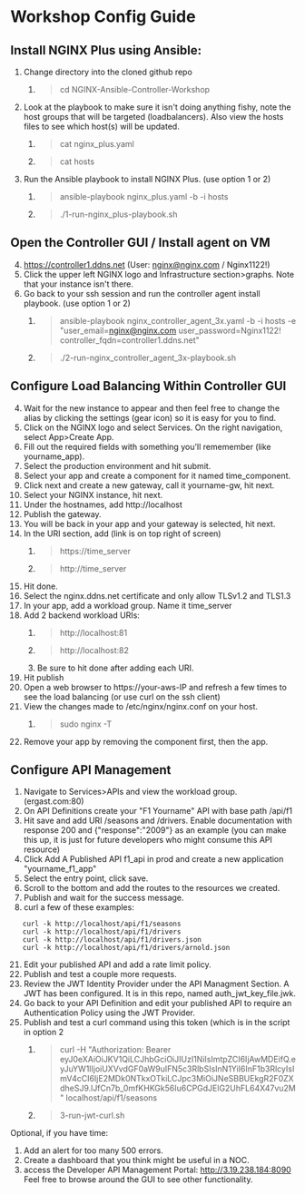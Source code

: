 # Workshop Config Guide

## Install NGINX Plus using Ansible:

1. Change directory into the cloned github repo 
   1. >cd NGINX-Ansible-Controller-Workshop
2. Look at the playbook to make sure it isn't doing anything fishy, note the host groups that will be targeted (loadbalancers). Also view the hosts files to see which host(s) will be updated.
   1. >cat nginx_plus.yaml
   2. >cat hosts
3. Run the Ansible playbook to install NGINX Plus. (use option 1 or 2)
   1. >ansible-playbook nginx_plus.yaml -b -i hosts
   2. >./1-run-nginx_plus-playbook.sh


## Open the Controller GUI / Install agent on VM

4. <https://controller1.ddns.net> (User: nginx@nginx.com / Nginx1122!)
5. Click the upper left NGINX logo and Infrastructure section>graphs. Note that your instance isn't there. 
6. Go back to your ssh session and run the controller agent install playbook. (use option 1 or 2)
   1. >ansible-playbook nginx_controller_agent_3x.yaml -b -i hosts -e "user_email=nginx@nginx.com user_password=Nginx1122! controller_fqdn=controller1.ddns.net"
   2. >./2-run-nginx_controller_agent_3x-playbook.sh

## Configure Load Balancing Within Controller GUI

4. Wait for the new instance to appear and then feel free to change the alias by clicking the settings (gear icon) so it is easy for you to find.
5. Click on the NGINX logo and select Services. On the right navigation, select App>Create App.
6. Fill out the required fields with something you'll rememember (like yourname_app). 
7. Select the production environment and hit submit.
8. Select your app and create a component for it named time_component.
9. Click next and create a new gateway, call it yourname-gw, hit next.
10. Select your NGINX instance, hit next.
11. Under the hostnames, add http://localhost
12. Publish the gateway.
13. You will be back in your app and your gateway is selected, hit next.
14. In the URI section, add (link is on top right of screen) 
    1.  >https://time_server 
    2.  >http://time_server 
15. Hit done. 
16. Select the nginx.ddns.net certificate and only allow TLSv1.2 and TLS1.3 
17. In your app, add a workload group. Name it time_server 
18. Add 2 backend workload URIs: 
    1.  >http://localhost:81
    2.  >http://localhost:82
    3.  Be sure to hit done after adding each URI.
19. Hit publish
20. Open a web browser to https://your-aws-IP and refresh a few times to see the load balancing (or use curl on the ssh client)
21. View the changes made to /etc/nginx/nginx.conf on your host. 
    1.  >sudo nginx -T
22. Remove your app by removing the component first, then the app.

## Configure API Management

1.  Navigate to Services>APIs and view the workload group. (ergast.com:80) 
2.  On API Definitions create your "F1 Yourname" API with base path /api/f1
3.  Hit save and add URI /seasons and /drivers. Enable documentation with response 200 and {"response":"2009"} as an example (you can make this up, it is just for future developers who might consume this API resource)
4.  Click Add A Published API f1_api in prod and create a new application "yourname_f1_app"
5.  Select the entry point, click save.
6.  Scroll to the bottom and add the routes to the resources we created.
7.  Publish and wait for the success message.
8.  curl a few of these examples:
```
   curl -k http://localhost/api/f1/seasons
   curl -k http://localhost/api/f1/drivers
   curl -k http://localhost/api/f1/drivers.json
   curl -k http://localhost/api/f1/drivers/arnold.json
```

21. Edit your published API and add a rate limit policy.
22. Publish and test a couple more requests.
23. Review the JWT Identity Provider under the API Managment Section. A JWT has been configured. It is in this repo, named auth_jwt_key_file.jwk.
24. Go back to your API Definition and edit your published API to require an Authentication Policy using the JWT Provider. 
25. Publish and test a curl command using this token (which is in the script in option 2
    1.  >curl -H "Authorization: Bearer eyJ0eXAiOiJKV1QiLCJhbGciOiJIUzI1NiIsImtpZCI6IjAwMDEifQ.eyJuYW1lIjoiUXVvdGF0aW9uIFN5c3RlbSIsInN1YiI6InF1b3RlcyIsImV4cCI6IjE2MDk0NTkxOTkiLCJpc3MiOiJNeSBBUEkgR2F0ZXdheSJ9.lJfCn7b_0mfKHKGk56Iu6CPGdJElG2UhFL64X47vu2M" localhost/api/f1/seasons
    2.  >3-run-jwt-curl.sh


Optional, if you have time:

1.  Add an alert for too many 500 errors.
2.  Create a dashboard that you think might be useful in a NOC.
3.  access the Developer API Management Portal: http://3.19.238.184:8090
Feel free to browse around the GUI to see other functionality. 
